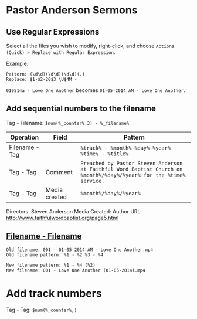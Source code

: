 # Pastor Anderson Sermons

## Use Regular Expressions

Select all the files you wish to modify, right-click, and choose `Actions (Quick) > Replace with Regular Expression`.

Example:

```
Pattern: (\d\d)(\d\d)(\d\d)(.)
Replace: $1-$2-20$3 \U$4M -
```

`010514a - Love One Another` becomes `01-05-2014 AM - Love One Another`.

## Add sequential numbers to the filename

Tag - Filename: `$num(%_counter%,3) - %_filename%`


|Operation | Field | Pattern |
| -------------- | ------- | ---- |
|Filename - Tag | | `%track% - %month%-%day%-%year% %time% - %title%` |
|Tag - Tag | Comment | `Preached by Pastor Steven Anderson at Faithful Word Baptist Church on %month%/%day%/%year% for the %time% service.`|
|Tag - Tag | Media created | `%month%/%day%/%year%` |

Directors: Steven Anderson
Media Created:
Author URL: http://www.faithfulwordbaptist.org/page5.html

## [Filename - Filename](https://help.mp3tag.de/main_converter.html#ftf)

```
Old filename: 001 - 01-05-2014 AM - Love One Another.mp4
Old filename pattern: %1 - %2 %3 - %4
 
New filename pattern: %1 - %4 (%2)
New filename: 001 - Love One Another (01-05-2014).mp4

```


# Add track numbers

Tag - Tag: `$num(%_counter%,)`